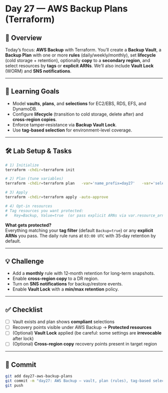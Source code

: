 # Day 27 — AWS Backup Plans (Terraform)

## 📖 Overview
Today’s focus: **AWS Backup** with Terraform. You’ll create a **Backup Vault**, a **Backup Plan** with one or more **rules** (daily/weekly/monthly), set **lifecycle** (cold storage + retention), optionally **copy** to a **secondary region**, and select resources by **tags** or **explicit ARNs**. We’ll also include **Vault Lock** (WORM) and **SNS notifications**.

---

## 🎯 Learning Goals
- Model **vaults**, **plans**, and **selections** for EC2/EBS, RDS, EFS, and DynamoDB.
- Configure **lifecycle** (transition to cold storage, delete after) and **cross‑region copies**.
- Enforce tamper‑resistance via **Backup Vault Lock**.
- Use **tag-based selection** for environment-level coverage.

---

## 🛠️ Lab Setup & Tasks

```bash
# 1) Initialize
terraform -chdir=terraform init

# 2) Plan (tune variables)
terraform -chdir=terraform plan   -var='name_prefix=day27'   -var='selection_tag_key=Backup'   -var='selection_tag_value=true'

# 3) Apply
terraform -chdir=terraform apply -auto-approve

# 4) Opt-in resources
# Tag resources you want protected:
#   Key=Backup, Value=true  (or pass explicit ARNs via var.resource_arns)
```

**What gets protected?**  
Everything matching your **tag filter** (default `Backup=true`) or any **explicit ARNs** you pass. The daily rule runs at `03:00 UTC` with 35‑day retention by default.

---

## 💡 Challenge
- Add a **monthly** rule with 12‑month retention for long-term snapshots.
- Enable **cross‑region copy** to a DR region.
- Turn on **SNS notifications** for backup/restore events.
- Enable **Vault Lock** with a **min/max retention** policy.

---

## ✅ Checklist
- [ ] Vault exists and plan shows **compliant** selections  
- [ ] Recovery points visible under AWS Backup → **Protected resources**  
- [ ] (Optional) **Vault Lock** applied (be careful: some settings are **irrevocable** after lock)  
- [ ] (Optional) **Cross‑region copy** recovery points present in target region

---

## 📌 Commit
```bash
git add day27-aws-backup-plans
git commit -m "day27: AWS Backup — vault, plan (rules), tag-based selection, optional copy + vault lock + SNS"
git push
```
